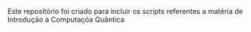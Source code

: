 Este repositório foi criado para incluir os scripts referentes a matéria de Introdução à Computaçõa Quântica
